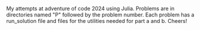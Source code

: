 My attempts at adventure of code 2024 using Julia.
Problems are in directories named "P" followed by the problem number.
Each problem has a run_solution file and files for the utilities needed for part a and b.
Cheers!
